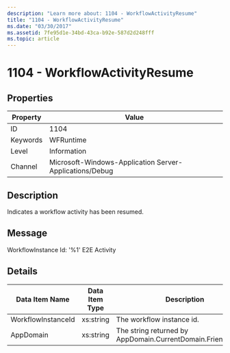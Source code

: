 ```yaml
---
description: "Learn more about: 1104 - WorkflowActivityResume"
title: "1104 - WorkflowActivityResume"
ms.date: "03/30/2017"
ms.assetid: 7fe95d1e-34bd-43ca-b92e-587d2d248fff
ms.topic: article
---
```

# 1104 - WorkflowActivityResume

## Properties

| Property | Value |
| - | - |
|ID|1104|  
|Keywords|WFRuntime|  
|Level|Information|  
|Channel|Microsoft-Windows-Application Server-Applications/Debug|  
  
## Description  

 Indicates a workflow activity has been resumed.  
  
## Message  

 WorkflowInstance Id: '%1' E2E Activity  
  
## Details  
  
|Data Item Name|Data Item Type|Description|  
|--------------------|--------------------|-----------------|  
|WorkflowInstanceId|xs:string|The workflow instance id.|  
|AppDomain|xs:string|The string returned by AppDomain.CurrentDomain.FriendlyName.|
